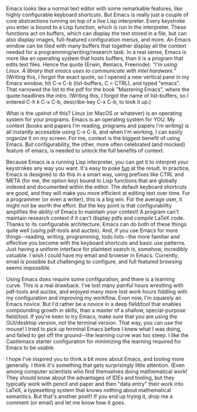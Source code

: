 <!-- title: Why Emacs -->
Emacs looks like a normal text editor with some remarkable features, like highly configurable keyboard shortcuts. But Emacs is really just a couple of core abstractions running on top of a live Lisp interpreter. Every keystroke you enter is bound to a Lisp function, which is run in the interpreter. These functions act on buffers, which can display the text stored in a file, but can also display images, full-featured configuration menus, and more. An Emacs window can be tiled with many buffers that together display all the context needed for a programming/writing/research task. In a real sense, Emacs is more like an operating system that hosts buffers, than it is a program that edits text files. Hence the quote (Erwin, #emacs, Freenode):
*"I'm using Linux. A library that emacs uses to communicate with Intel hardware."*
(Writing this, I forgot the exact quote, so I opened a new vertical pane in my Emacs window, hit C-x C-b (list-buffers, C = CTRL), and typed "emacs". That narrowed the list to the pdf for the book "Mastering Emacs", where the quote headlines the intro. (Writing this, I forgot the name of list-buffers, so I entered C-h k C-x C-b, describe-key C-x C-b, to look it up.)

What is the upshot of this? Linux (or MacOS or whatever) is an operating system for your programs. Emacs is an operating system for YOU. My context (books and papers I'm reading, programs and papers I'm writing) is all instantly accessible using C-x C-b, and when I'm working, I can easily organize it on my screen. For me, context is the biggest benefit of using Emacs. But configurability, the other, more often celebrated (and mocked) feature of emacs, is needed to unlock the full benefits of context.

Because Emacs is a running Lisp interpreter, you can get it to interpret your keystrokes any way you want. It's easy to poke [fun](https://xkcd.com/378/) at the result. In practice, Emacs is designed to do this in a smart way, using prefixes like CTRL and META (for me, the option key) bound to Lisp functions that are globally indexed and documented within the editor. The default keyboard shortcuts are good, and they will make you more efficient at editing text over time. For a programmer (or even a writer), this is a big win. For the average user, it might not be worth the effort. But the key point is that configurability amplifies the ability of Emacs to maintain your context! A program can't maintain research context if it can't display pdfs and compile LaTeX code. Thanks to its configurable architecture, Emacs can do both of these things quite well (using pdf-tools and auctex). And, if you use Emacs for more things--reading, writing, programming, todo lists--the more familiar and effective you become with the keyboard shortcuts and basic use patterns. Just having a uniform interface for plaintext search is, somehow, incredibly valuable. I wish I could have my email and browser in Emacs. Currently, email is possible but challenging to configure, and full featured browsing seems impossible.

Using Emacs does require some configuration, and there is a learning curve. This is a real drawback. I've lost many painful hours wrestling with pdf-tools and auctex, and enjoyed many more lost work hours fiddling with my configuration and improving my workflow. Even now, I'm squarely an Emacs novice. But I'd rather be a novice in a deep field/tool that enables compounding growth in skills, than a master of a shallow, special-purpose field/tool.  If you're keen to try Emacs, make sure that you are using the GUI/desktop version, not the terminal version. That way, you can use the mouse! I tried to pick up terminal Emacs before I knew what I was doing, and failed to get off the ground--the learning curve was too steep.
I like the Castlemacs starter configuration for minimizing the learning required for Emacs to be usable.

I hope I've inspired you to think a bit more about Emacs, and tooling more generally. I think it's something that gets surprisingly little attention. (Even among computer scientists who find themselves doing mathematical work! They should know about the advantages of IDEs and tooling, but they typically work with pencil and paper and then "data entry" their work into LaTeX, a typesetting system that knows nothing about mathematical semantics. But that's another post!) If you end up trying it, drop me a comment (or email) and let me know how it goes.
